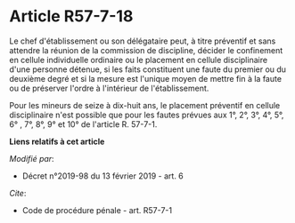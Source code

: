 # Article R57-7-18

Le chef d'établissement ou son délégataire peut, à titre préventif et sans attendre la réunion de la commission de
discipline, décider le confinement en cellule individuelle ordinaire ou le placement en cellule disciplinaire d'une personne
détenue, si les faits constituent une faute du premier ou du deuxième degré et si la mesure est l'unique moyen de mettre fin
à la faute ou de préserver l'ordre à l'intérieur de l'établissement. 

Pour les mineurs de seize à dix-huit ans, le placement préventif en cellule disciplinaire n'est possible que pour les fautes
prévues aux 1°, 2°, 3°, 4°, 5°, 6°             , 7°, 8°, 9° et 10° de l'article R. 57-7-1.

**Liens relatifs à cet article**

_Modifié par_:

  - Décret n°2019-98 du 13 février 2019 - art. 6

_Cite_:

  - Code de procédure pénale - art. R57-7-1
